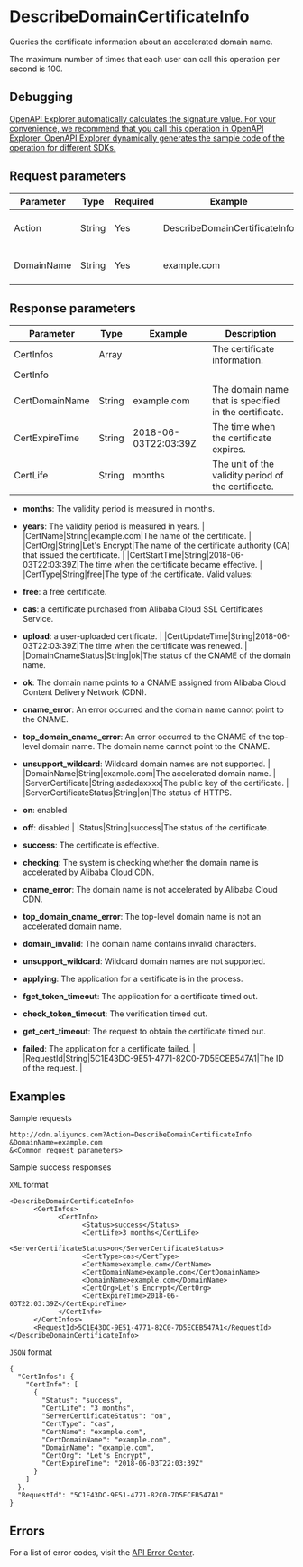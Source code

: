 # DescribeDomainCertificateInfo

Queries the certificate information about an accelerated domain name.

The maximum number of times that each user can call this operation per second is 100.

## Debugging

[OpenAPI Explorer automatically calculates the signature value. For your convenience, we recommend that you call this operation in OpenAPI Explorer. OpenAPI Explorer dynamically generates the sample code of the operation for different SDKs.](https://api.aliyun.com/#product=Cdn&api=DescribeDomainCertificateInfo&type=RPC&version=2018-05-10)

## Request parameters

|Parameter|Type|Required|Example|Description|
|---------|----|--------|-------|-----------|
|Action|String|Yes|DescribeDomainCertificateInfo|The operation that you want to perform. Set the value to **DescribeDomainCertificateInfo**. |
|DomainName|String|Yes|example.com|The accelerated domain name. You can specify only one domain name. |

## Response parameters

|Parameter|Type|Example|Description|
|---------|----|-------|-----------|
|CertInfos|Array| |The certificate information. |
|CertInfo| | | |
|CertDomainName|String|example.com|The domain name that is specified in the certificate. |
|CertExpireTime|String|2018-06-03T22:03:39Z|The time when the certificate expires. |
|CertLife|String|months|The unit of the validity period of the certificate.

-   **months**: The validity period is measured in months.
-   **years**: The validity period is measured in years. |
|CertName|String|example.com|The name of the certificate. |
|CertOrg|String|Let's Encrypt|The name of the certificate authority \(CA\) that issued the certificate. |
|CertStartTime|String|2018-06-03T22:03:39Z|The time when the certificate became effective. |
|CertType|String|free|The type of the certificate. Valid values:

-   **free**: a free certificate.
-   **cas**: a certificate purchased from Alibaba Cloud SSL Certificates Service.
-   **upload**: a user-uploaded certificate. |
|CertUpdateTime|String|2018-06-03T22:03:39Z|The time when the certificate was renewed. |
|DomainCnameStatus|String|ok|The status of the CNAME of the domain name.

-   **ok**: The domain name points to a CNAME assigned from Alibaba Cloud Content Delivery Network \(CDN\).
-   **cname\_error**: An error occurred and the domain name cannot point to the CNAME.
-   **top\_domain\_cname\_error**: An error occurred to the CNAME of the top-level domain name. The domain name cannot point to the CNAME.
-   **unsupport\_wildcard**: Wildcard domain names are not supported. |
|DomainName|String|example.com|The accelerated domain name. |
|ServerCertificate|String|asdadaxxxx|The public key of the certificate. |
|ServerCertificateStatus|String|on|The status of HTTPS.

-   **on**: enabled
-   **off**: disabled |
|Status|String|success|The status of the certificate.

-   **success**: The certificate is effective.
-   **checking**: The system is checking whether the domain name is accelerated by Alibaba Cloud CDN.
-   **cname\_error**: The domain name is not accelerated by Alibaba Cloud CDN.
-   **top\_domain\_cname\_error**: The top-level domain name is not an accelerated domain name.
-   **domain\_invalid**: The domain name contains invalid characters.
-   **unsupport\_wildcard**: Wildcard domain names are not supported.
-   **applying**: The application for a certificate is in the process.
-   **fget\_token\_timeout**: The application for a certificate timed out.
-   **check\_token\_timeout**: The verification timed out.
-   **get\_cert\_timeout**: The request to obtain the certificate timed out.
-   **failed**: The application for a certificate failed. |
|RequestId|String|5C1E43DC-9E51-4771-82C0-7D5ECEB547A1|The ID of the request. |

## Examples

Sample requests

```
http://cdn.aliyuncs.com?Action=DescribeDomainCertificateInfo
&DomainName=example.com
&<Common request parameters>
```

Sample success responses

`XML` format

```
<DescribeDomainCertificateInfo>
      <CertInfos>
            <CertInfo>
                  <Status>success</Status>
                  <CertLife>3 months</CertLife>
                  <ServerCertificateStatus>on</ServerCertificateStatus>
                  <CertType>cas</CertType>
                  <CertName>example.com</CertName>
                  <CertDomainName>example.com</CertDomainName>
                  <DomainName>example.com</DomainName>
                  <CertOrg>Let's Encrypt</CertOrg>
                  <CertExpireTime>2018-06-03T22:03:39Z</CertExpireTime>
            </CertInfo>
      </CertInfos>
      <RequestId>5C1E43DC-9E51-4771-82C0-7D5ECEB547A1</RequestId>
</DescribeDomainCertificateInfo>
```

`JSON` format

```
{
  "CertInfos": {
    "CertInfo": [
      {
        "Status": "success",
        "CertLife": "3 months",
        "ServerCertificateStatus": "on",
        "CertType": "cas",
        "CertName": "example.com",
        "CertDomainName": "example.com",
        "DomainName": "example.com",
        "CertOrg": "Let's Encrypt",
        "CertExpireTime": "2018-06-03T22:03:39Z"
      }
    ]
  },
  "RequestId": "5C1E43DC-9E51-4771-82C0-7D5ECEB547A1"
}
```

## Errors

For a list of error codes, visit the [API Error Center](https://error-center.alibabacloud.com/status/product/Cdn).


